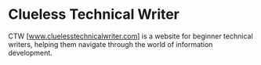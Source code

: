 # Clueless Technical Writer
CTW [www.cluelesstechnicalwriter.com] is a website for beginner technical writers, helping them navigate through the world of information development.
